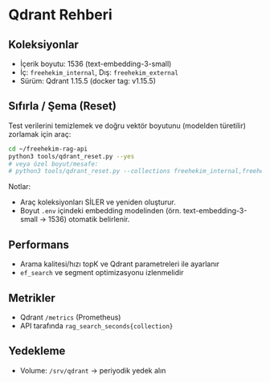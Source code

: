 # Qdrant Rehberi

## Koleksiyonlar
- İçerik boyutu: 1536 (text-embedding-3-small)
- İç: `freehekim_internal`, Dış: `freehekim_external`
 - Sürüm: Qdrant 1.15.5 (docker tag: v1.15.5)

## Sıfırla / Şema (Reset)

Test verilerini temizlemek ve doğru vektör boyutunu (modelden türetilir) zorlamak için araç:

```bash
cd ~/freehekim-rag-api
python3 tools/qdrant_reset.py --yes
# veya özel boyut/mesafe:
# python3 tools/qdrant_reset.py --collections freehekim_internal,freehekim_external --dimension 1536 --distance cosine -y
```

Notlar:
- Araç koleksiyonları SİLER ve yeniden oluşturur.
- Boyut `.env` içindeki embedding modelinden (örn. text-embedding-3-small → 1536) otomatik belirlenir.

## Performans
- Arama kalitesi/hızı topK ve Qdrant parametreleri ile ayarlanır
- `ef_search` ve segment optimizasyonu izlenmelidir

## Metrikler
- Qdrant `/metrics` (Prometheus)
- API tarafında `rag_search_seconds{collection}`

## Yedekleme
- Volume: `/srv/qdrant` → periyodik yedek alın

